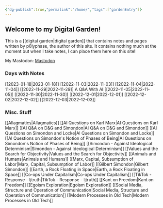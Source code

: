 ```yaml
---
{"dg-publish":true,"permalink":"/home/","tags":["gardenEntry"]}
---
```



## Welcome to my Digital Garden!

This is a [[digital garden\|digital garden]] that contains notes and pages written by p0lyphase, the author of this site. It contains nothing much at the moment but when I take notes, I can place them here on this site!

My Mastodon: <a rel="me" href="https://toot.marty.workisboring.com/@marty">Mastodon</a>

### Days with Notes

[[2023-01-18\|2023-01-18]]
[[2022-11-03\|2022-11-03]]
[[2022-11-04\|2022-11-04]]
[[2022-11-29\|2022-11-29]] A Q&A With AI
[[2022-11-05\|2022-11-05]]
[[2022-11-30\|2022-11-30]]
[[2022-12-01\|2022-12-01]]
[[2022-12-02\|2022-12-02]]
[[2022-12-03\|2022-12-03]]


### Misc. Stuff

[[Allagmatics\|Allagmatics]]
[[AI Questions on Karl Marx\|AI Questions on Karl Marx]]
[[AI Q&A on D&G and Simondon\|AI Q&A on D&G and Simondon]]
[[AI Questions on Simondon and Locke\|AI Questions on Simondon and Locke]]
[[AI Questions on Simondon's Notion of Phases of Being\|AI Questions on Simondon's Notion of Phases of Being]]
[[Simondon - Against Ideological Determinism\|Simondon - Against Ideological Determinism]]
[[Values and the Search for Objectivity\|Values and the Search for Objectivity]]
[[Animals and Humans\|Animals and Humans]]
[[Marx, Capital, Subsumption of Labor\|Marx, Capital, Subsumption of Labor]]
[[Gilbert Simondon\|Gilbert Simondon]]
[[Earth, a Rock Floating in Space\|Earth, a Rock Floating in Space]]
[[Co-ops Under Capitalism\|Co-ops Under Capitalism]]
[[TikTok - Response - ljtruth\|TikTok - Response - ljtruth]]
[[Kant on Freedom\|Kant on Freedom]]
[[Egoism Exploration\|Egoism Exploration]]
[[Social Media, Structure and Operation of Communication\|Social Media, Structure and Operation of Communication]]
[[Modern Processes in Old Tech\|Modern Processes in Old Tech]]

